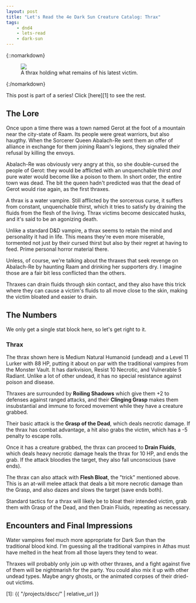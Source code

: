 ```yaml
---
layout: post
title: "Let's Read the 4e Dark Sun Creature Catalog: Thrax"
tags:
    - dnd4
    - lets-read
    - dark-sun
---
```


{::nomarkdown}
<figure class="center">
  <img src="{{ "/assets/wir-dscc-thrax.png" | absolute_url }}"/>
  <figcaption>
    A thrax holding what remains of his latest victim.
  </figcaption>
</figure>
{:/nomarkdown}

This post is part of a series! Click [here][1] to see the rest.

## The Lore

Once upon a time there was a town named Gerot at the foot of a mountain near the
city-state of Raam. Its people were great warriors, but also haugthy. When the
Sorcerer Queen Abalach-Re sent them an offer of alliance in exchange for them
joining Raam's legions, they signaled their refusal by killing the envoys.

Abalach-Re was obviously very angry at this, so she double-cursed the people of
Gerot: they would be afflicted with an unquenchable thirst _and_ pure water
would become like a poison to them. In short order, the entire town was
dead. The bit the queen hadn't predicted was that the dead of Gerot would rise
again, as the first thraxes.

A thrax is a water vampire. Still afflicted by the sorcerous curse, it suffers
from constant, unquenchable thirst, which it tries to satisfy by draining the
fluids from the flesh of the living. Thrax victims become desiccated husks, and
it's said to be an agonizing death.

Unlike a standard D&D vampire, a thrax seems to retain the mind and personality
it had in life. This means they're even more miserable, tormented not just by
their cursed thirst but also by their regret at having to feed. Prime personal
horror material there.

Unless, of course, we're talking about the thraxes that seek revenge on
Abalach-Re by haunting Raam and drinking her supporters dry. I imagine those are
a fair bit less conflicted than the others.

Thraxes can drain fluids through skin contact, and they also have this trick
where they can cause a victim's fluids to all move close to the skin, making the
victim bloated and easier to drain.

## The Numbers

We only get a single stat block here, so let's get right to it.

### Thrax

The thrax shown here is Medium Natural Humanoid (undead) and a Level 11 Lurker
with 88 HP, putting it about on par with the traditional vampires from the
Monster Vault. It has darkvision, Resist 10 Necrotic, and Vulnerable 5
Radiant. Unlike a lot of other undead, it has no special resistance against
poison and disease.

Thraxes are surrounded by **Roiling Shadows** which give them +2 to defenses
against ranged attacks, and their **Clinging Grasp** makes them insubstantial
and immune to forced movement while they have a creature grabbed.

Their basic attack is the **Grasp of the Dead**, which deals necrotic damage. If
the thrax has combat advantage, a hit also grabs the victim, which has a -5
penalty to escape rolls.

Once it has a creature grabbed, the thrax can proceed to **Drain Fluids**, which
deals heavy necrotic damage heals the thrax for 10 HP, and ends the grab. If the
attack bloodies the target, they also fall unconscious (save ends).

The thrax can also attack with **Flesh Bloat**, the "trick" mentioned
above. This is an at-will melee attack that deals a bit more necrotic damage
than the Grasp, and also dazes and slows the target (save ends both).

Standard tactics for a thrax will likely be to bloat their intended victim, grab
them with Grasp of the Dead, and then Drain Fluids, repeating as necessary.

## Encounters and Final Impressions

Water vampires feel much more appropriate for Dark Sun than the traditional
blood kind. I'm guessing all the traditional vampires in Athas must have melted
in the heat from all those layers they tend to wear.

Thraxes will probably only join up with other thraxes, and a fight against five
of them will be nightmarish for the party. You could also mix it up with other
undead types. Maybe angry ghosts, or the animated corpses of their dried-out
victims.

[1]: {{ "/projects/dscc/" | relative_url }}
